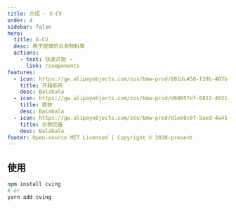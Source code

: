 ```yaml
---
title: 介绍 - X-CV
order: 4
sidebar: false
hero:
  title: X-CV
  desc: 用于提效的业务物料库
  actions:
    - text: 快速开始 →
      link: /components
features:
  - icon: https://gw.alipayobjects.com/zos/bmw-prod/881dc458-f20b-407b-947a-95104b5ec82b/k79dm8ih_w144_h144.png
    title: 开箱即用
    desc: Balabala
  - icon: https://gw.alipayobjects.com/zos/bmw-prod/d60657df-0822-4631-9d7c-e7a869c2f21c/k79dmz3q_w126_h126.png
    title: 提效
    desc: Balabala
  - icon: https://gw.alipayobjects.com/zos/bmw-prod/d1ee0c6f-5aed-4a45-a507-339a4bfe076c/k7bjsocq_w144_h144.png
    title: 示例完备
    desc: Balabala
footer: Open-source MIT Licensed | Copyright © 2020-present
---
```


## 使用

```bash
npm install cving
# or
yarn add cving
```
